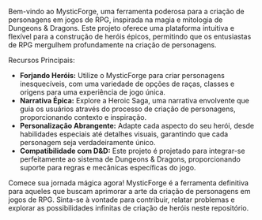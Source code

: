 Bem-vindo ao MysticForge, uma ferramenta poderosa para a criação de personagens em jogos de RPG, inspirada na magia e mitologia de Dungeons & Dragons. Este projeto oferece uma plataforma intuitiva e flexível para a construção de heróis épicos, permitindo que os entusiastas de RPG mergulhem profundamente na criação de personagens.

Recursos Principais:
- **Forjando Heróis:** Utilize o MysticForge para criar personagens inesquecíveis, com uma variedade de opções de raças, classes e origens para uma experiência de jogo única.
- **Narrativa Épica:** Explore a Heroic Saga, uma narrativa envolvente que guia os usuários através do processo de criação de personagens, proporcionando contexto e inspiração.
- **Personalização Abrangente:** Adapte cada aspecto do seu herói, desde habilidades especiais até detalhes visuais, garantindo que cada personagem seja verdadeiramente único.
- **Compatibilidade com D&D:** Este projeto é projetado para integrar-se perfeitamente ao sistema de Dungeons & Dragons, proporcionando suporte para regras e mecânicas específicas do jogo.

Comece sua jornada mágica agora! MysticForge é a ferramenta definitiva para aqueles que buscam aprimorar a arte da criação de personagens em jogos de RPG. Sinta-se à vontade para contribuir, relatar problemas e explorar as possibilidades infinitas de criação de heróis neste repositório.
